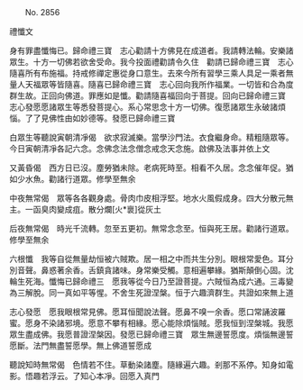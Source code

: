﻿　　No. 2856

禮懺文

身有罪盡懺悔已。歸命禮三寶　志心勸請十方佛見在成道者。我請轉法輪。安樂諸眾生。十方一切佛若欲舍受命。我今投面禮勸請令久住　勸請已歸命禮三寶　志心隨喜所有布施福。持戒修禪定惠從身口意生。去來今所有習學三乘人具足一乘者無量人天福眾等皆隨喜。隨喜已歸命禮三寶　志心回向我所作福業。一切皆和合為度群生故。正回向佛道。罪應如是懺。勸請隨喜福回向于菩提。回向已歸命禮三寶　志心發愿愿諸眾生等悉發菩提心。系心常思念十方一切佛。復愿諸眾生永破諸煩惱。了了見佛性由如妙德等。發愿已歸命禮三寶

白眾生等聽說寅朝清凈偈　欲求寂滅樂。當學沙門法。衣食繼身命。精粗隨眾等。今日寅朝清凈各記六念。念佛念法念僧念戒念天念施。啟佛及法事并依上文

又黃昏偈　西方日已沒。塵勞猶未除。老病死時至。相看不久居。念念催年促。猶如少水魚。勸諸行道眾。修學至無余

中夜無常偈　眾等各各觀身處。骨肉巾皮相浮堅。地水火風假成身。四大分散元無主。一函臭肉變成疽。散分爛[火*褱]從灰土

后夜無常偈　時光千流轉。忽至五更初。無常念念至。恒與死王居。勸諸行道眾。修學至無余

六根懺　我等自從無量劫恒被六賊欺。居一相之中而共生分別。眼根常愛色。耳分別音聲。鼻惑著余香。舌鎮貪諸味。身常樂受觸。意相遍攀緣。猶斯顛倒心固。沈輪生死海。懺悔已歸命禮三　愿我等從今日乃至證菩提。六賊恒為成六通。三毒變為三解脫。同一真如平等惺。不舍生死證涅槃。恒于六趣濟群生。共證如來無上道

志心發愿　愿我眼根常見佛。愿耳恒聞說法聲。愿鼻不嗅一余香。愿口常誦波羅蜜。愿身不染諸邪境。愿意不攀有相緣。愿心能除煩惱賊。愿我恒到涅槃城。我愿眾生盡成佛。我愿普證涅槃因。發愿已歸命禮三寶　眾生無邊誓愿度。煩惱無邊誓愿斷。法門無盡誓愿學。無上佛道誓愿成

聽說知時無常偈　色情若不住。草動染諸塵。隨緣遍六趣。剎那不系停。知身如電影。悟趣若浮云。了知心本凈。回愿入真門
